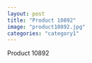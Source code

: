 ```yaml
---
layout: post
title: "Product 10892"
image: "product10892.jpg"
categories: "category1"
---
```

Product 10892
